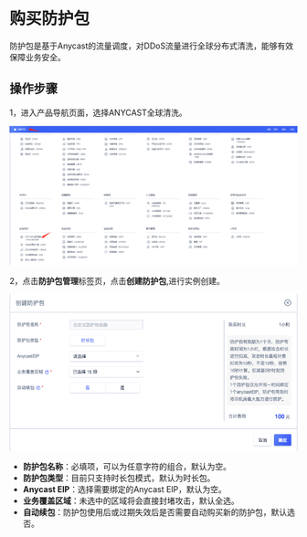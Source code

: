 

# 购买防护包
防护包是基于Anycast的流量调度，对DDoS流量进行全球分布式清洗，能够有效保障业务安全。

## 操作步骤
1，进入产品导航页面，选择ANYCAST全球清洗。

![image](/images/pkg0.png)

2，点击**防护包管理**标签页，点击**创建防护包**,进行实例创建。

![image](/images/pkg1.png)

- **防护包名称**：必填项，可以为任意字符的组合，默认为空。
- **防护包类型**：目前只支持时长包模式，默认为时长包。
- **Anycast EIP**：选择需要绑定的Anycast EIP，默认为空。
- **业务覆盖区域**：未选中的区域将会直接封堵攻击，默认全选。
- **自动续包**：防护包使用后或过期失效后是否需要自动购买新的防护包，默认选否。
